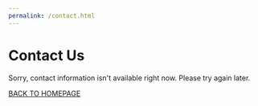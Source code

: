 ```yaml
---
permalink: /contact.html
---
```


<link rel="stylesheet" href="css/style.css">


# Contact Us

Sorry, contact information isn't available right now. Please try again later.

 [BACK TO HOMEPAGE](/index.html)
